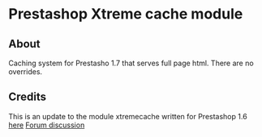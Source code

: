 Prestashop Xtreme cache module
==============================

About
------
Caching system for Prestasho 1.7 that serves full page html.  There are no overrides.

Credits
-------
This is an update to the module xtremecache written for Prestashop 1.6 [here](https://github.com/SimoneS93/xtremecache)
[Forum discussion](https://www.prestashop.com/forums/topic/449199-free-module-xtreme-cache/)

